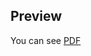 
## Preview
You can see [PDF](https://raw.githubusercontent.com/posquit0/Awesome-CV/master/examples/resume.pdf)
